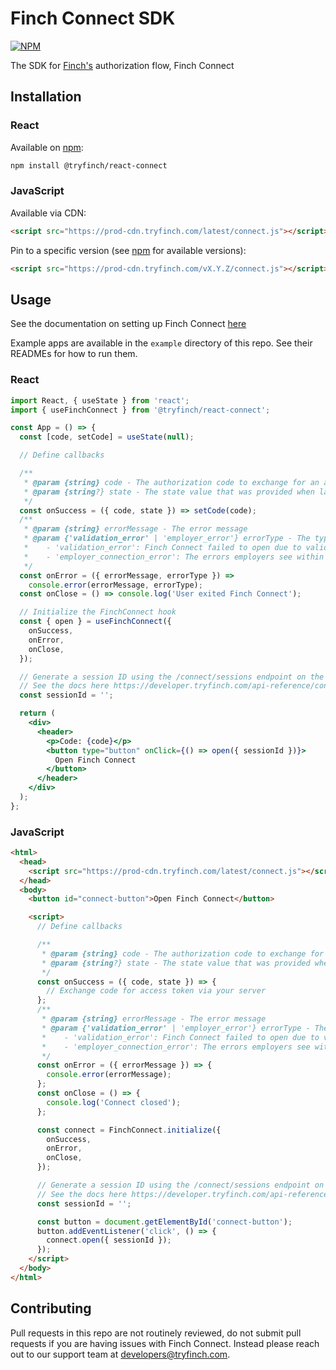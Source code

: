 # Finch Connect SDK

[![NPM](https://img.shields.io/npm/v/@tryfinch/react-connect)](https://www.npmjs.com/package/@tryfinch/react-connect)

The SDK for [Finch's](https://developer.tryfinch.com/how-finch-works/quickstart) authorization flow, Finch Connect

## Installation

### React

Available on [npm](https://www.npmjs.com/package/@tryfinch/react-connect):

```bash
npm install @tryfinch/react-connect
```

### JavaScript

Available via CDN:

```html
<script src="https://prod-cdn.tryfinch.com/latest/connect.js"></script>
```

Pin to a specific version (see [npm](https://www.npmjs.com/package/@tryfinch/react-connect) for available versions):

```html
<script src="https://prod-cdn.tryfinch.com/vX.Y.Z/connect.js"></script>
```

## Usage

See the documentation on setting up Finch Connect [here](https://developer.tryfinch.com/implementation-guide/Connect/Create-Account)

Example apps are available in the `example` directory of this repo. See their READMEs for how to run them.

### React

```jsx
import React, { useState } from 'react';
import { useFinchConnect } from '@tryfinch/react-connect';

const App = () => {
  const [code, setCode] = useState(null);

  // Define callbacks

  /**
   * @param {string} code - The authorization code to exchange for an access token
   * @param {string?} state - The state value that was provided when launching Connect
   */
  const onSuccess = ({ code, state }) => setCode(code);
  /**
   * @param {string} errorMessage - The error message
   * @param {'validation_error' | 'employer_error'} errorType - The type of error
   *    - 'validation_error': Finch Connect failed to open due to validation error
   *    - 'employer_connection_error': The errors employers see within the Finch Connect flow
   */
  const onError = ({ errorMessage, errorType }) =>
    console.error(errorMessage, errorType);
  const onClose = () => console.log('User exited Finch Connect');

  // Initialize the FinchConnect hook
  const { open } = useFinchConnect({
    onSuccess,
    onError,
    onClose,
  });

  // Generate a session ID using the /connect/sessions endpoint on the Finch API
  // See the docs here https://developer.tryfinch.com/api-reference/connect/new-session#create-a-new-connect-session
  const sessionId = '';

  return (
    <div>
      <header>
        <p>Code: {code}</p>
        <button type="button" onClick={() => open({ sessionId })}>
          Open Finch Connect
        </button>
      </header>
    </div>
  );
};
```

### JavaScript

```html
<html>
  <head>
    <script src="https://prod-cdn.tryfinch.com/latest/connect.js"></script>
  </head>
  <body>
    <button id="connect-button">Open Finch Connect</button>

    <script>
      // Define callbacks

      /**
       * @param {string} code - The authorization code to exchange for an access token
       * @param {string?} state - The state value that was provided when launching Connect
       */
      const onSuccess = ({ code, state }) => {
        // Exchange code for access token via your server
      };
      /**
       * @param {string} errorMessage - The error message
       * @param {'validation_error' | 'employer_error'} errorType - The type of error
       *    - 'validation_error': Finch Connect failed to open due to validation error
       *    - 'employer_connection_error': The errors employers see within the Finch Connect flow
       */
      const onError = ({ errorMessage }) => {
        console.error(errorMessage);
      };
      const onClose = () => {
        console.log('Connect closed');
      };

      const connect = FinchConnect.initialize({
        onSuccess,
        onError,
        onClose,
      });

      // Generate a session ID using the /connect/sessions endpoint on the Finch API
      // See the docs here https://developer.tryfinch.com/api-reference/connect/new-session#create-a-new-connect-session
      const sessionId = '';

      const button = document.getElementById('connect-button');
      button.addEventListener('click', () => {
        connect.open({ sessionId });
      });
    </script>
  </body>
</html>
```

## Contributing

Pull requests in this repo are not routinely reviewed, do not submit pull requests if you are having issues with Finch Connect. Instead please reach out to our support team at developers@tryfinch.com.
